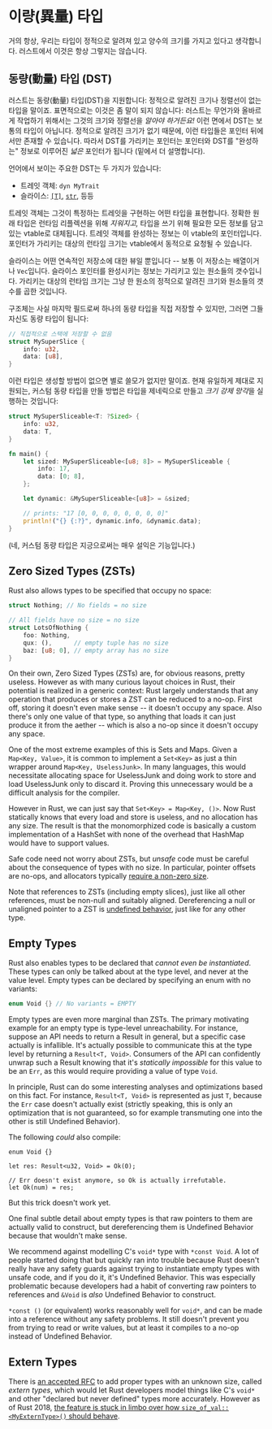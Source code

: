 # 이량(異量) 타입

거의 항상, 우리는 타입이 정적으로 알려져 있고 양수의 크기를 가지고 있다고 생각합니다. 러스트에서 이것은 항상 그렇지는 않습니다.

## 동량(動量) 타입 (DST)

러스트는 동량(動量) 타입(DST)을 지원합니다: 정적으로 알려진 크기나 정렬선이 없는 타입을 말이죠. 표면적으로는 이것은 좀 말이 되지 않습니다: 러스트는 무언가와 올바르게 작업하기 위해서는 그것의 크기와 정렬선을 *알아야 하거든요!* 
이런 면에서 DST는 보통의 타입이 아닙니다. 정적으로 알려진 크기가 없기 때문에, 이런 타입들은 포인터 뒤에서만 존재할 수 있습니다. 
따라서 DST를 가리키는 포인터는 포인터와 DST를 "완성하는" 정보로 이루어진 *넓은* 포인터가 됩니다 (밑에서 더 설명합니다).

언어에서 보이는 주요한 DST는 두 가지가 있습니다: 

* 트레잇 객체: `dyn MyTrait`
* 슬라이스: [`[T]`][slice], [`str`], 등등

트레잇 객체는 그것이 특정하는 트레잇을 구현하는 어떤 타입을 표현합니다. 정확한 원래 타입은 런타임 리플렉션을 위해 *지워지고,* 타입을 쓰기 위해 필요한 모든 정보를 담고 있는 vtable로 대체됩니다. 트레잇 객체를 완성하는 정보는 이 vtable의 포인터입니다. 포인터가 가리키는 대상의 런타임 크기는 vtable에서 동적으로 요청될 수 있습니다. 

슬라이스는 어떤 연속적인 저장소에 대한 뷰일 뿐입니다 -- 보통 이 저장소는 배열이거나 `Vec`입니다. 슬라이스 포인터를 완성시키는 정보는 가리키고 있는 원소들의 갯수입니다. 
가리키는 대상의 런타임 크기는 그냥 한 원소의 정적으로 알려진 크기와 원소들의 갯수를 곱한 것입니다.

구조체는 사실 마지막 필드로써 하나의 동량 타입을 직접 저장할 수 있지만, 그러면 그들 자신도 동량 타입이 됩니다: 

```rust
// 직접적으로 스택에 저장할 수 없음
struct MySuperSlice {
    info: u32,
    data: [u8],
}
```

이런 타입은 생성할 방법이 없으면 별로 쓸모가 없지만 말이죠. 현재 유일하게 제대로 지원되는, 커스텀 동량 타입을 만들 방법은 타입을 제네릭으로 만들고 *크기 강제 망각*을 실행하는 것입니다: 

```rust
struct MySuperSliceable<T: ?Sized> {
    info: u32,
    data: T,
}

fn main() {
    let sized: MySuperSliceable<[u8; 8]> = MySuperSliceable {
        info: 17,
        data: [0; 8],
    };

    let dynamic: &MySuperSliceable<[u8]> = &sized;

    // prints: "17 [0, 0, 0, 0, 0, 0, 0, 0]"
    println!("{} {:?}", dynamic.info, &dynamic.data);
}
```

(네, 커스텀 동량 타입은 지긍으로써는 매우 설익은 기능입니다.)

## Zero Sized Types (ZSTs)

Rust also allows types to be specified that occupy no space:

```rust
struct Nothing; // No fields = no size

// All fields have no size = no size
struct LotsOfNothing {
    foo: Nothing,
    qux: (),      // empty tuple has no size
    baz: [u8; 0], // empty array has no size
}
```

On their own, Zero Sized Types (ZSTs) are, for obvious reasons, pretty useless.
However as with many curious layout choices in Rust, their potential is realized
in a generic context: Rust largely understands that any operation that produces
or stores a ZST can be reduced to a no-op. First off, storing it doesn't even
make sense -- it doesn't occupy any space. Also there's only one value of that
type, so anything that loads it can just produce it from the aether -- which is
also a no-op since it doesn't occupy any space.

One of the most extreme examples of this is Sets and Maps. Given a
`Map<Key, Value>`, it is common to implement a `Set<Key>` as just a thin wrapper
around `Map<Key, UselessJunk>`. In many languages, this would necessitate
allocating space for UselessJunk and doing work to store and load UselessJunk
only to discard it. Proving this unnecessary would be a difficult analysis for
the compiler.

However in Rust, we can just say that  `Set<Key> = Map<Key, ()>`. Now Rust
statically knows that every load and store is useless, and no allocation has any
size. The result is that the monomorphized code is basically a custom
implementation of a HashSet with none of the overhead that HashMap would have to
support values.

Safe code need not worry about ZSTs, but *unsafe* code must be careful about the
consequence of types with no size. In particular, pointer offsets are no-ops,
and allocators typically [require a non-zero size][alloc].

Note that references to ZSTs (including empty slices), just like all other
references, must be non-null and suitably aligned. Dereferencing a null or
unaligned pointer to a ZST is [undefined behavior][ub], just like for any other
type.

[alloc]: https://doc.rust-lang.org/std/alloc/trait.GlobalAlloc.html#tymethod.alloc
[ub]: what-unsafe-does.html

## Empty Types

Rust also enables types to be declared that *cannot even be instantiated*. These
types can only be talked about at the type level, and never at the value level.
Empty types can be declared by specifying an enum with no variants:

```rust
enum Void {} // No variants = EMPTY
```

Empty types are even more marginal than ZSTs. The primary motivating example for
an empty type is type-level unreachability. For instance, suppose an API needs to
return a Result in general, but a specific case actually is infallible. It's
actually possible to communicate this at the type level by returning a
`Result<T, Void>`. Consumers of the API can confidently unwrap such a Result
knowing that it's *statically impossible* for this value to be an `Err`, as
this would require providing a value of type `Void`.

In principle, Rust can do some interesting analyses and optimizations based
on this fact. For instance, `Result<T, Void>` is represented as just `T`,
because the `Err` case doesn't actually exist (strictly speaking, this is only
an optimization that is not guaranteed, so for example transmuting one into the
other is still Undefined Behavior).

The following *could* also compile:

```rust,compile_fail
enum Void {}

let res: Result<u32, Void> = Ok(0);

// Err doesn't exist anymore, so Ok is actually irrefutable.
let Ok(num) = res;
```

But this trick doesn't work yet.

One final subtle detail about empty types is that raw pointers to them are
actually valid to construct, but dereferencing them is Undefined Behavior
because that wouldn't make sense.

We recommend against modelling C's `void*` type with `*const Void`.
A lot of people started doing that but quickly ran into trouble because
Rust doesn't really have any safety guards against trying to instantiate
empty types with unsafe code, and if you do it, it's Undefined Behavior.
This was especially problematic because developers had a habit of converting
raw pointers to references and `&Void` is *also* Undefined Behavior to
construct.

`*const ()` (or equivalent) works reasonably well for `void*`, and can be made
into a reference without any safety problems. It still doesn't prevent you from
trying to read or write values, but at least it compiles to a no-op instead
of Undefined Behavior.

## Extern Types

There is [an accepted RFC][extern-types] to add proper types with an unknown size,
called *extern types*, which would let Rust developers model things like C's `void*`
and other "declared but never defined" types more accurately. However as of
Rust 2018, [the feature is stuck in limbo over how `size_of_val::<MyExternType>()`
should behave][extern-types-issue].

[extern-types]: https://github.com/rust-lang/rfcs/blob/master/text/1861-extern-types.md
[extern-types-issue]: https://github.com/rust-lang/rust/issues/43467
[`str`]: https://doc.rust-lang.org/std/primitive.str.html
[slice]: https://doc.rust-lang.org/std/primitive.slice.html
